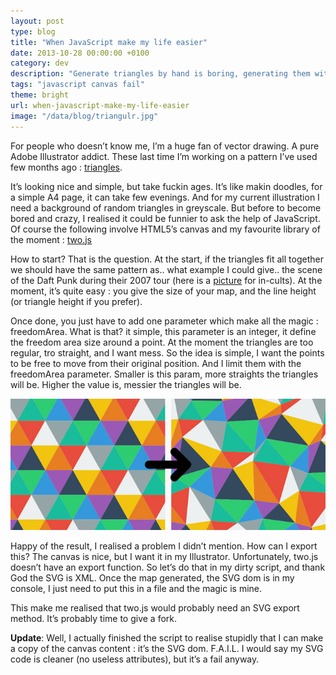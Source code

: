 ```yaml
---
layout: post
type: blog
title: "When JavaScript make my life easier"
date: 2013-10-28 00:00:00 +0100
category: dev
description: "Generate triangles by hand is boring, generating them with JavaScript is funier."
tags: "javascript canvas fail"
theme: bright
url: when-javascript-make-my-life-easier
image: "/data/blog/triangulr.jpg"
---
```

For people who doesn’t know me, I’m a huge fan of vector drawing. A pure Adobe Illustrator addict. These last time I’m working on a pattern I’ve used few months ago : [triangles](https://maxwellito.com/post/triangles).

It’s looking nice and simple, but take fuckin ages. It’s like makin doodles, for a simple A4 page, it can take few evenings. And for my current illustration I need a background of random triangles in greyscale. But before to become bored and crazy, I realised it could be funnier to ask the help of JavaScript. Of course the following involve HTML5’s canvas and my favourite library of the moment : [two.js](https://two.js.org/)

How to start? That is the question.
At the start, if the triangles fit all together we should have the same pattern as.. what example I could give.. the scene of the Daft Punk during their 2007 tour (here is a [picture](https://www.flickr.com/photos/23842442@N02/2278373855) for in-cults). At the moment, it’s quite easy : you give the size of your map, and the line height (or triangle height if you prefer).

Once done, you just have to add one parameter which make all the magic : freedomArea. What is that? it simple, this parameter is an integer, it define the freedom area size around a point. At the moment the triangles are too regular, tro straight, and I want mess. So the idea is simple, I want the points to be free to move from their original position. And I limit them with the freedomArea parameter. Smaller is this param, more straights the triangles will be. Higher the value is, messier the triangles will be.

![](/data/blog/triangulr.jpg)

Happy of the result, I realised a problem I didn’t mention. How can I export this? The canvas is nice, but I want it in my Illustrator. Unfortunately, two.js doesn’t have an export function. So let’s do that in my dirty script, and thank God the SVG is XML. Once the map generated, the SVG dom is in my console, I just need to put this in a file and the magic is mine.

This make me realised that two.js would probably need an SVG export method. It’s probably time to give a fork.

**Update**: Well, I actually finished the script to realise stupidly that I can make a copy of the canvas content : it’s the SVG dom. F.A.I.L.
I would say my SVG code is cleaner (no useless attributes), but it’s a fail anyway.
